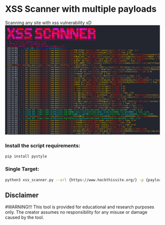 # XSS Scanner with multiple payloads
Scanning any site with xss vulnerability xD
![Banner](screen.jpg)

### Install the script requirements:
```sh
pip install pystyle
```

### Single Target:
```sh
python3 xss_scanner.py --url {https://www.hackthissite.org/} -p {payloads1.txt}
```

## Disclaimer
#WARNING!!!
This tool is provided for educational and research purposes only. The creator assumes no responsibility for any misuse or damage caused by the tool. 
